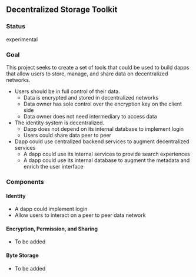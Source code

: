 ## Decentralized Storage Toolkit

### Status
experimental

### Goal
This project seeks to create a set of tools that could be used to build dapps that allow users to store, manage, and share data on decentralized networks.

- Users should be in full control of their data.
  - Data is encrypted and stored in decentralized networks
  - Data owner has sole control over the encryption key on the client side
  - Data owner does not need intermediary to access data
- The identity system is decentralized.
  - Dapp does not depend on its internal database to implement login
  - Users could share data peer to peer
- Dapp could use centralized backend services to augment decentralized services
  - A dapp could use its internal services to provide search experiences
  - A dapp could use its internal database to augment the metadata and enrich the user interface


### Components

#### Identity

- A dapp could implement login
- Allow users to interact on a peer to peer data network

#### Encryption, Permission, and Sharing
- To be added

#### Byte Storage
- To be added
